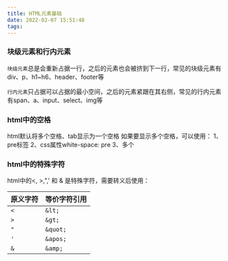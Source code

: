 ```yaml
---
title: HTML元素基础
date: 2022-02-07 15:51:48
tags:
---
```

### 块级元素和行内元素
`块级元素`总是会重新占据一行，之后的元素也会被挤到下一行，常见的块级元素有div、p、h1~h6、header、footer等

`行内元素`只占据可以占据的最小空间，之后的元素紧跟在其右侧，常见的行内元素有span、a、input、select、img等

### html中的空格
html默认将多个空格、tab显示为一个空格
如果要显示多个空格，可以使用：
1、pre标签
2、css属性white-space: pre
3、多个&nbsp;


### html中的特殊字符
html中的<, >,",' 和 & 是特殊字符，需要转义后使用：

| 原义字符 | 等价字符引用 |
| ----- | ----- |
| `<` | `&lt;`|
| `>` | `&gt;` |
| `"` | `&quot;` |
| `'` | `&apos;` |
| `&` | `&amp;` |
